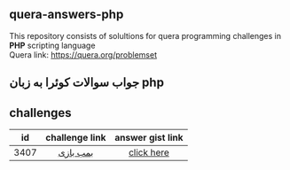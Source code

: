 ## quera-answers-php
This repository consists of solultions for quera  programming challenges in **PHP** scripting language  
Quera link: https://quera.org/problemset

## جواب سوالات کوئرا به زبان php

## challenges

| id  |challenge link  | answer gist link |
|-----|:--------------:|:----------------:|
| 3407 | [بمب بازی](https://quera.org/problemset/3407/)   | [click here](https://gist.github.com/zohreh-da/9be151ce574f8c5f9faaa15f032f9fd6)    |


